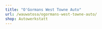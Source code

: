 ```yaml
---
title: "O'Gormans West Towne Auto"
url: /wauwatosa/ogormans-west-towne-auto/
shop: Autowerkstatt
---
```

